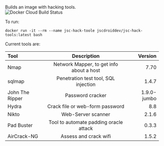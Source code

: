 Builds an image with hacking tools.  
![Docker Cloud Build Status](https://img.shields.io/docker/cloud/build/jscdroiddev/jsc-hack-tools)

To run:
```
docker run -it --rm --name jsc-hack-toole jscdroiddev/jsc-hack-tools:latest bash
```

Current tools are:

| Tool             | Description                                | Version     |
| :--------------- | :----------------------------------------: | ----------: |
| Nmap             | Network Mapper, to get info about a host   | 7.70        |
| sqlmap           | Penetration test tool, SQL injection       | 1.4.7       |
| John The Ripper  | Password cracker                           | 1.9.0-jumbo |
| Hydra            | Crack file or web-form password            | 8.8         |
| Nikto            | Web-Server scanner                         | 2.1.6       |
| Pad Buster       | Tool to automate padding oracle attack     | 0.3.3       |
| AirCrack-NG      | Assess and crack wifi                      | 1.5.2       |
